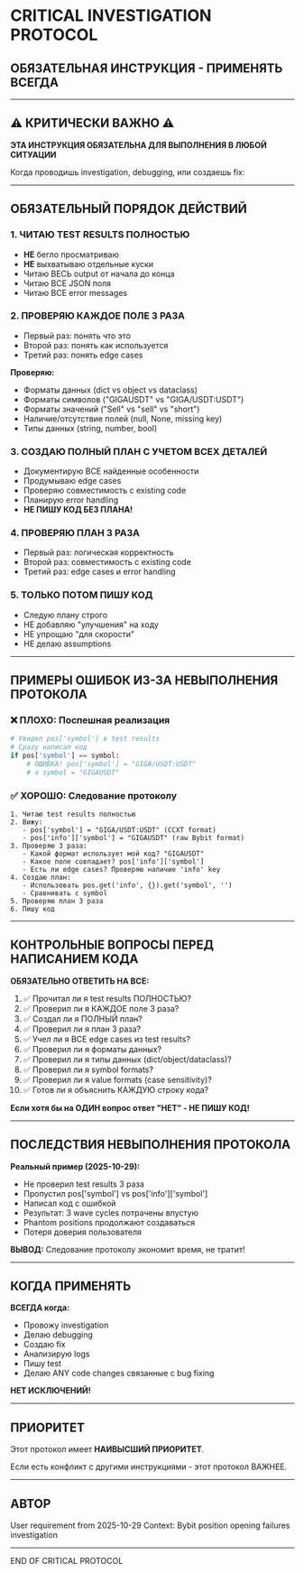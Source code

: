 # CRITICAL INVESTIGATION PROTOCOL
## ОБЯЗАТЕЛЬНАЯ ИНСТРУКЦИЯ - ПРИМЕНЯТЬ ВСЕГДА

---

## ⚠️ КРИТИЧЕСКИ ВАЖНО ⚠️

**ЭТА ИНСТРУКЦИЯ ОБЯЗАТЕЛЬНА ДЛЯ ВЫПОЛНЕНИЯ В ЛЮБОЙ СИТУАЦИИ**

Когда проводишь investigation, debugging, или создаешь fix:

---

## ОБЯЗАТЕЛЬНЫЙ ПОРЯДОК ДЕЙСТВИЙ

### 1. ЧИТАЮ TEST RESULTS ПОЛНОСТЬЮ
- **НЕ** бегло просматриваю
- **НЕ** выхватываю отдельные куски
- Читаю ВЕСЬ output от начала до конца
- Читаю ВСЕ JSON поля
- Читаю ВСЕ error messages

### 2. ПРОВЕРЯЮ КАЖДОЕ ПОЛЕ 3 РАЗА
- Первый раз: понять что это
- Второй раз: понять как используется
- Третий раз: понять edge cases

**Проверяю:**
- Форматы данных (dict vs object vs dataclass)
- Форматы символов ("GIGAUSDT" vs "GIGA/USDT:USDT")
- Форматы значений ("Sell" vs "sell" vs "short")
- Наличие/отсутствие полей (null, None, missing key)
- Типы данных (string, number, bool)

### 3. СОЗДАЮ ПОЛНЫЙ ПЛАН С УЧЕТОМ ВСЕХ ДЕТАЛЕЙ
- Документирую ВСЕ найденные особенности
- Продумываю edge cases
- Проверяю совместимость с existing code
- Планирую error handling
- **НЕ ПИШУ КОД БЕЗ ПЛАНА!**

### 4. ПРОВЕРЯЮ ПЛАН 3 РАЗА
- Первый раз: логическая корректность
- Второй раз: совместимость с existing code
- Третий раз: edge cases и error handling

### 5. ТОЛЬКО ПОТОМ ПИШУ КОД
- Следую плану строго
- НЕ добавляю "улучшения" на ходу
- НЕ упрощаю "для скорости"
- НЕ делаю assumptions

---

## ПРИМЕРЫ ОШИБОК ИЗ-ЗА НЕВЫПОЛНЕНИЯ ПРОТОКОЛА

### ❌ ПЛОХО: Поспешная реализация
```python
# Увидел pos['symbol'] в test results
# Сразу написал код
if pos['symbol'] == symbol:
    # ОШИБКА! pos['symbol'] = "GIGA/USDT:USDT"
    # а symbol = "GIGAUSDT"
```

### ✅ ХОРОШО: Следование протоколу
```
1. Читаю test results полностью
2. Вижу:
   - pos['symbol'] = "GIGA/USDT:USDT" (CCXT format)
   - pos['info']['symbol'] = "GIGAUSDT" (raw Bybit format)
3. Проверяю 3 раза:
   - Какой формат использует мой код? "GIGAUSDT"
   - Какое поле совпадает? pos['info']['symbol']
   - Есть ли edge cases? Проверяю наличие 'info' key
4. Создаю план:
   - Использовать pos.get('info', {}).get('symbol', '')
   - Сравнивать с symbol
5. Проверяю план 3 раза
6. Пишу код
```

---

## КОНТРОЛЬНЫЕ ВОПРОСЫ ПЕРЕД НАПИСАНИЕМ КОДА

**ОБЯЗАТЕЛЬНО ОТВЕТИТЬ НА ВСЕ:**

1. ✅ Прочитал ли я test results ПОЛНОСТЬЮ?
2. ✅ Проверил ли я КАЖДОЕ поле 3 раза?
3. ✅ Создал ли я ПОЛНЫЙ план?
4. ✅ Проверил ли я план 3 раза?
5. ✅ Учел ли я ВСЕ edge cases из test results?
6. ✅ Проверил ли я форматы данных?
7. ✅ Проверил ли я типы данных (dict/object/dataclass)?
8. ✅ Проверил ли я symbol formats?
9. ✅ Проверил ли я value formats (case sensitivity)?
10. ✅ Готов ли я объяснить КАЖДУЮ строку кода?

**Если хотя бы на ОДИН вопрос ответ "НЕТ" - НЕ ПИШУ КОД!**

---

## ПОСЛЕДСТВИЯ НЕВЫПОЛНЕНИЯ ПРОТОКОЛА

**Реальный пример (2025-10-29):**

- Не проверил test results 3 раза
- Пропустил pos['symbol'] vs pos['info']['symbol']
- Написал код с ошибкой
- Результат: 3 wave cycles потрачены впустую
- Phantom positions продолжают создаваться
- Потеря доверия пользователя

**ВЫВОД:** Следование протоколу экономит время, не тратит!

---

## КОГДА ПРИМЕНЯТЬ

**ВСЕГДА когда:**
- Провожу investigation
- Делаю debugging
- Создаю fix
- Анализирую logs
- Пишу test
- Делаю ANY code changes связанные с bug fixing

**НЕТ ИСКЛЮЧЕНИЙ!**

---

## ПРИОРИТЕТ

Этот протокол имеет **НАИВЫСШИЙ ПРИОРИТЕТ**.

Если есть конфликт с другими инструкциями - этот протокол ВАЖНЕЕ.

---

## АВТОР

User requirement from 2025-10-29
Context: Bybit position opening failures investigation

---

END OF CRITICAL PROTOCOL
